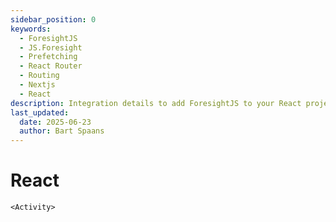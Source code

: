 ```yaml
---
sidebar_position: 0
keywords:
  - ForesightJS
  - JS.Foresight
  - Prefetching
  - React Router
  - Routing
  - Nextjs
  - React
description: Integration details to add ForesightJS to your React projects
last_updated:
  date: 2025-06-23
  author: Bart Spaans
---
```


# React

`<Activity>`
